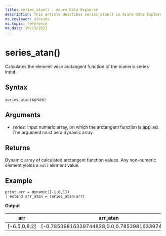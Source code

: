 ```yaml
---
title: series_atan() - Azure Data Explorer
description: This article describes series_atan() in Azure Data Explorer.
ms.reviewer: alexans
ms.topic: reference
ms.date: 10/11/2021
---
```

# series_atan()

Calculates the element-wise arctangent function of the numeric series input.

## Syntax

`series_atan(`*series*`)`

## Arguments

* *series*: Input numeric array, on which the arctangent function is applied. The argument must be a dynamic array. 

## Returns

Dynamic array of calculated arctangent function values. Any non-numeric element yields a `null` element value.

## Example

<!-- csl: https://help.kusto.windows.net/Samples -->
```kusto
print arr = dynamic([-1,0,1])
| extend arr_atan = series_atan(arr)
```

**Output**

|arr|arr_atan|
|---|---|
|[-6.5,0,8.2]|[-0.78539816339744828,0.0,0.78539816339744828]|
